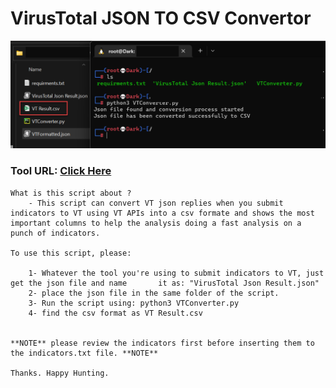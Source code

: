 # VirusTotal JSON TO CSV Convertor

![](https://raw.githubusercontent.com/Aboalfadl/aboalfadl.github.io/main/VTConvertor.png)

### Tool URL: [Click Here](https://github.com/Aboalfadl/aboalfadl.github.io/releases/download/VTConverterPython/VT.Json.To.CSV.Converter.zip)

	What is this script about ?
		- This script can convert VT json replies when you submit indicators to VT using VT APIs into a csv formate and shows the most important columns to help the analysis doing a fast analysis on a punch of indicators.
	
	To use this script, please:
	
	    1- Whatever the tool you're using to submit indicators to VT, just get the json file and name 		it as: "VirusTotal Json Result.json"
	    2- place the json file in the same folder of the script.
	    3- Run the script using: python3 VTConverter.py
	    4- find the csv format as VT Result.csv
	
	
	**NOTE** please review the indicators first before inserting them to the indicators.txt file. **NOTE**
	
	Thanks. Happy Hunting.
